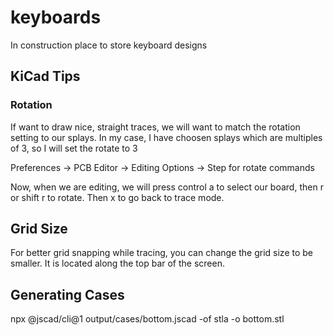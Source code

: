 # keyboards
In construction place to store keyboard designs
 
## KiCad Tips
### Rotation
If want to draw nice, straight traces, we will want to match the rotation setting to our splays. In my case, I have choosen splays which are multiples of 3, so I will set the rotate to 3

Preferences -> PCB Editor -> Editing Options -> Step for rotate commands

Now, when we are editing, we will press control a to select our board, then r or shift r to rotate. Then x to go back to trace mode.

## Grid Size
For better grid snapping while tracing, you can change the grid size to be smaller. It is located along the top bar of the screen.

## Generating Cases
npx @jscad/cli@1 output/cases/bottom.jscad -of stla -o bottom.stl
